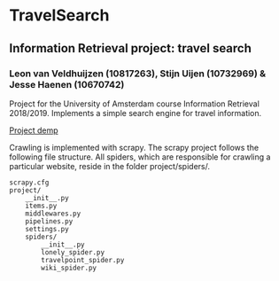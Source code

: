 # TravelSearch
## Information Retrieval project: travel search
### Leon van Veldhuijzen (10817263), Stijn Uijen (10732969) & Jesse Haenen (10670742)

Project for the University of Amsterdam course Information Retrieval 2018/2019. Implements a simple search engine for travel information.

[Project demp](https://jessefh.github.io/travelsearch/)

Crawling is implemented with scrapy. The scrapy project follows the following file structure. All spiders, which are responsible for crawling a particular website, reside in the folder project/spiders/.

```
scrapy.cfg
project/
    __init__.py
    items.py
    middlewares.py
    pipelines.py
    settings.py
    spiders/
        __init__.py
        lonely_spider.py
        travelpoint_spider.py
        wiki_spider.py
```
